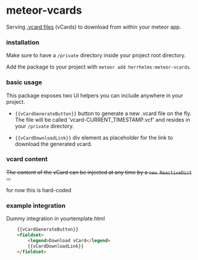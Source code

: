 # meteor-vcards
Serving [.vcard files](https://en.wikipedia.org/wiki/VCard) (vCards) to download from within your meteor app.

### installation

Make sure to have a `/private` directory inside your project root directory.

Add the package to your project with `meteor add herrhelms:meteor-vcards`.

### basic usage
This package exposes two UI helpers you can include anywhere in your project.

 - `{{vCardGenerateButton}}` button to generate a new .vcard file on the fly.
    The file will be called 'vcard-CURRENT_TIMESTAMP.vcf' and resides in your `/private` directory.

 - `{{vCardDownloadLink}}` div element as placeholder for the link to download the generated vcard.

### vcard content
~~The content of the vCard can be injected at any time by a `new ReactiveDict`  ...~~

for now this is hard-coded

### example integration
Dummy integration in yourtemplate.html

```HTML
    {{vCardGenerateButton}}
    <fieldset>
        <legend>Download vCard</legend>
        {{vCardDownloadLink}}
    </fieldset>
```
